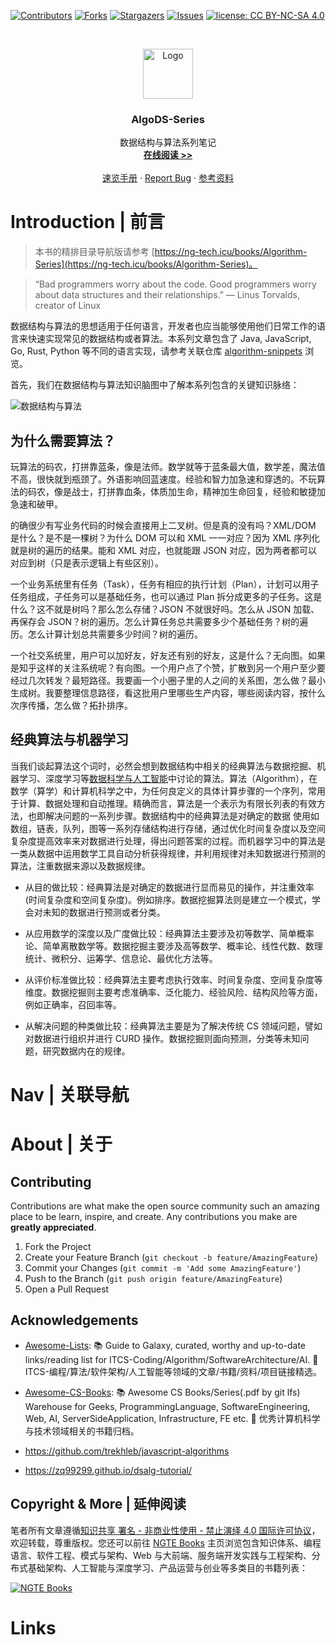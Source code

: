 [![Contributors][contributors-shield]][contributors-url]
[![Forks][forks-shield]][forks-url]
[![Stargazers][stars-shield]][stars-url]
[![Issues][issues-shield]][issues-url]
[![license: CC BY-NC-SA 4.0](https://img.shields.io/badge/license-CC%20BY--NC--SA%204.0-lightgrey.svg)][license-url]

<!-- PROJECT LOGO -->
<br />
<p align="center">
  <a href="https://github.com/wx-chevalier/AlgoDS-Series">
    <img src="https://s2.ax1x.com/2020/01/06/lr21MT.png" alt="Logo" width="80" height="80">
  </a>

  <h3 align="center">AlgoDS-Series</h3>

  <p align="center">
    数据结构与算法系列笔记
    <br />
    <a href="https://github.com/wx-chevalier/AlgoDS-Series"><strong>在线阅读 >> </strong></a>
    <br />
    <br />
    <a href="https://github.com/wx-chevalier/AlgoDS-Series">速览手册</a>
    ·
    <a href="https://github.com/wx-chevalier/AlgoDS-Series/issues">Report Bug</a>
    ·
    <a href="https://github.com/wx-chevalier/AlgoDS-Series/issues">参考资料</a>
  </p>
</p>

<!-- ABOUT THE PROJECT -->

# Introduction | 前言

> 本书的精排目录导航版请参考 [https://ng-tech.icu/books/Algorithm-Series](https://ng-tech.icu/books/Algorithm-Series)。

> “Bad programmers worry about the code. Good programmers worry about data structures and their relationships.”
> — Linus Torvalds, creator of Linux

数据结构与算法的思想适用于任何语言，开发者也应当能够使用他们日常工作的语言来快速实现常见的数据结构或者算法。本系列文章包含了 Java, JavaScript, Go, Rust, Python 等不同的语言实现，请参考关联仓库 [algorithm-snippets](https://github.com/wx-chevalier/algorithm-snippets) 浏览。

首先，我们在数据结构与算法知识脑图中了解本系列包含的关键知识脉络：

![数据结构与算法](https://assets.ng-tech.icu/item/20230418155844.png)

## 为什么需要算法？

玩算法的码农，打拼靠蓝条，像是法师。数学就等于蓝条最大值，数学差，魔法值不高，很快就到瓶颈了。外语影响回蓝速度。经验和智力加急速和穿透的。不玩算法的码农，像是战士，打拼靠血条，体质加生命，精神加生命回复，经验和敏捷加急速和破甲。

的确很少有写业务代码的时候会直接用上二叉树。但是真的没有吗？XML/DOM 是什么？是不是一棵树？为什么 DOM 可以和 XML 一一对应？因为 XML 序列化就是树的遍历的结果。能和 XML 对应，也就能跟 JSON 对应，因为两者都可以对应到树（只是表示逻辑上有些区别）。

一个业务系统里有任务（Task），任务有相应的执行计划（Plan），计划可以用子任务组成，子任务可以是基础任务，也可以通过 Plan 拆分成更多的子任务。这是什么？这不就是树吗？那么怎么存储？JSON 不就很好吗。怎么从 JSON 加载、再保存会 JSON？树的遍历。怎么计算任务总共需要多少个基础任务？树的遍历。怎么计算计划总共需要多少时间？树的遍历。

一个社交系统里，用户可以加好友，好友还有别的好友，这是什么？无向图。如果是知乎这样的关注系统呢？有向图。一个用户点了个赞，扩散到另一个用户至少要经过几次转发？最短路径。我要画一个小圈子里的人之间的关系图，怎么做？最小生成树。我要整理信息路径，看这批用户里哪些生产内容，哪些阅读内容，按什么次序传播，怎么做？拓扑排序。

## 经典算法与机器学习

当我们谈起算法这个词时，必然会想到数据结构中相关的经典算法与数据挖掘、机器学习、深度学习等[数据科学与人工智能](https://github.com/wx-chevalier/AIDL-Series)中讨论的算法。算法（Algorithm），在数学（算学）和计算机科学之中，为任何良定义的具体计算步骤的一个序列，常用于计算、数据处理和自动推理。精确而言，算法是一个表示为有限长列表的有效方法，也即解决问题的一系列步骤。数据结构中的经典算法是对确定的数据 使用如数组，链表，队列，图等一系列存储结构进行存储，通过优化时间复杂度以及空间复杂度提高效率来对数据进行处理，得出问题答案的过程。而机器学习中的算法是一类从数据中运用数学工具自动分析获得规律，并利用规律对未知数据进行预测的算法，注重数据来源以及数据规律。

- 从目的做比较：经典算法是对确定的数据进行显而易见的操作，并注重效率(时间复杂度和空间复杂度)。例如排序。数据挖掘算法则是建立一个模式，学会对未知的数据进行预测或者分类。

- 从应用数学的深度以及广度做比较：经典算法主要涉及初等数学、简单概率论、简单离散数学等。数据挖掘主要涉及高等数学、概率论、线性代数、数理统计、微积分、运筹学、信息论、最优化方法等。

- 从评价标准做比较：经典算法主要考虑执行效率、时间复杂度、空间复杂度等维度。数据挖掘则主要考虑准确率、泛化能力、经验风险、结构风险等方面，例如正确率，召回率等。

- 从解决问题的种类做比较：经典算法主要是为了解决传统 CS 领域问题，譬如对数据进行组织并进行 CURD 操作。数据挖掘则面向预测，分类等未知问题，研究数据内在的规律。

# Nav | 关联导航

# About | 关于

<!-- CONTRIBUTING -->

## Contributing

Contributions are what make the open source community such an amazing place to be learn, inspire, and create. Any contributions you make are **greatly appreciated**.

1. Fork the Project
2. Create your Feature Branch (`git checkout -b feature/AmazingFeature`)
3. Commit your Changes (`git commit -m 'Add some AmazingFeature'`)
4. Push to the Branch (`git push origin feature/AmazingFeature`)
5. Open a Pull Request

<!-- ACKNOWLEDGEMENTS -->

## Acknowledgements

- [Awesome-Lists](https://github.com/wx-chevalier/Awesome-Lists): 📚 Guide to Galaxy, curated, worthy and up-to-date links/reading list for ITCS-Coding/Algorithm/SoftwareArchitecture/AI. 💫 ITCS-编程/算法/软件架构/人工智能等领域的文章/书籍/资料/项目链接精选。

- [Awesome-CS-Books](https://github.com/wx-chevalier/Awesome-CS-Books): :books: Awesome CS Books/Series(.pdf by git lfs) Warehouse for Geeks, ProgrammingLanguage, SoftwareEngineering, Web, AI, ServerSideApplication, Infrastructure, FE etc. :dizzy: 优秀计算机科学与技术领域相关的书籍归档。

- https://github.com/trekhleb/javascript-algorithms

- https://zq99299.github.io/dsalg-tutorial/

## Copyright & More | 延伸阅读

笔者所有文章遵循[知识共享 署名 - 非商业性使用 - 禁止演绎 4.0 国际许可协议](https://creativecommons.org/licenses/by-nc-nd/4.0/deed.zh)，欢迎转载，尊重版权。您还可以前往 [NGTE Books](https://ng-tech.icu/books-gallery/) 主页浏览包含知识体系、编程语言、软件工程、模式与架构、Web 与大前端、服务端开发实践与工程架构、分布式基础架构、人工智能与深度学习、产品运营与创业等多类目的书籍列表：

[![NGTE Books](https://s2.ax1x.com/2020/01/18/19uXtI.png)](https://ng-tech.icu/books-gallery/)

<!-- MARKDOWN LINKS & IMAGES -->
<!-- https://www.markdownguide.org/basic-syntax/#reference-style-links -->

[contributors-shield]: https://img.shields.io/github/contributors/wx-chevalier/AlgoDS-Series.svg?style=flat-square
[contributors-url]: https://github.com/wx-chevalier/AlgoDS-Series/graphs/contributors
[forks-shield]: https://img.shields.io/github/forks/wx-chevalier/AlgoDS-Series.svg?style=flat-square
[forks-url]: https://github.com/wx-chevalier/AlgoDS-Series/network/members
[stars-shield]: https://img.shields.io/github/stars/wx-chevalier/AlgoDS-Series.svg?style=flat-square
[stars-url]: https://github.com/wx-chevalier/AlgoDS-Series/stargazers
[issues-shield]: https://img.shields.io/github/issues/wx-chevalier/AlgoDS-Series.svg?style=flat-square
[issues-url]: https://github.com/wx-chevalier/AlgoDS-Series/issues
[license-shield]: https://img.shields.io/github/license/wx-chevalier/AlgoDS-Series.svg?style=flat-square
[license-url]: https://github.com/wx-chevalier/AlgoDS-Series/blob/master/LICENSE.txt

# Links
